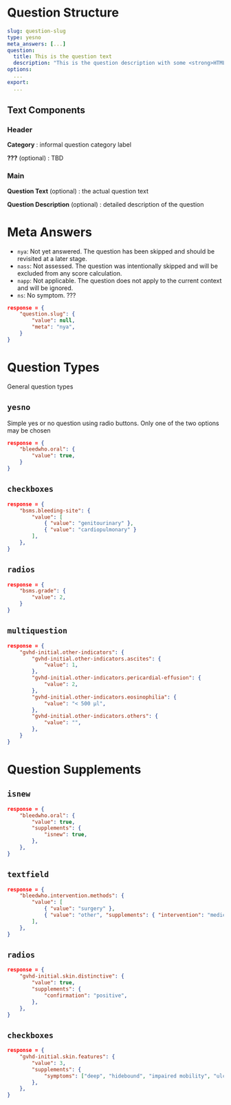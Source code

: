 # Question Structure

```yaml
slug: question-slug
type: yesno
meta_answers: [...]
question:
  title: This is the question text
  description: "This is the question description with some <strong>HTML</strong> markup"
options:
  ...
export:
  ...
```

## Text Components

### Header
**Category**
: informal question category label

**???** (optional)
: TBD

### Main
**Question Text** (optional)
: the actual question text

**Question Description** (optional)
: detailed description of the question


# Meta Answers

* `nya`: Not yet answered. The question has been skipped and should be revisited at a later stage.
* `nass`: Not assessed. The question was intentionally skipped and will be excluded from any score calculation.
* `napp`: Not applicable. The question does not apply to the current context and will be ignored.
* `ns`: No symptom. ???

```json
response = {
	"question.slug": {
		"value": null,
		"meta": "nya",
	}
}
```


# Question Types

General question types

## `yesno`

Simple yes or no question using radio buttons. Only one of the two options may be chosen

```json
response = {
	"bleedwho.oral": {
		"value": true,
	}
}
```

## `checkboxes`

```json
response = {
	"bsms.bleeding-site": {
		"value": [
			{ "value": "genitourinary" },
			{ "value": "cardiopulmonary" }
		],
	},
}
```

## `radios`

```json
response = {
	"bsms.grade": {
		"value": 2,
	}
}
```

## `multiquestion`

```json
response = {
	"gvhd-initial.other-indicators": {
		"gvhd-initial.other-indicators.ascites": {
			"value": 1,
		},
		"gvhd-initial.other-indicators.pericardial-effusion": {
			"value": 2,
		},
		"gvhd-initial.other-indicators.eosinophilia": {
			"value": "< 500 µl",
		},
		"gvhd-initial.other-indicators.others": {
			"value": "",
		},
	}
}
```


# Question Supplements

## `isnew`

```json
response = {
	"bleedwho.oral": {
		"value": true,
		"supplements": {
			"isnew": true,
		},
	},
}
```

## `textfield`

```json
response = {
	"bleedwho.intervention.methods": {
		"value": [
			{ "value": "surgery" },
			{ "value": "other", "supplements": { "intervention": "medical stuff" } },
		],
	},
}
```

## `radios`
```json
response = {
	"gvhd-initial.skin.distinctive": {
		"value": true,
		"supplements": {
			"confirmation": "positive",
		},
	},
}
```

## `checkboxes`
```json
response = {
	"gvhd-initial.skin.features": {
		"value": 3,
		"supplements": {
			"symptoms": ["deep", "hidebound", "impaired mobility", "ulceration"],
		},
	},
}
```
